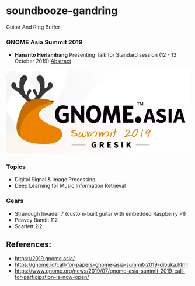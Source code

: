# soundbooze-gandring

Guitar And Ring Buffer

### GNOME Asia Summit 2019

- <b>Hananto Herlambang</b> Presenting Talk for Standard session (12 - 13 October 2019)
[Abstract](https://github.com/soundbooze/soundbooze-gandring/blob/master/abstrak.pdf)

![alt text](https://raw.githubusercontent.com/soundbooze/soundbooze-gandring/master/logo.png)

### Topics

- Digital Signal & Image Processing
- Deep Learning for Music Information Retrieval

### Gears

- Stranough Invader 7 (custom-built guitar with embedded Raspberry PI)
- Peavey Bandit 112
- Scarlett 2i2

## References:

- https://2019.gnome.asia/
- https://gnome.id/call-for-papers-gnome-asia-summit-2019-dibuka.html
- https://www.gnome.org/news/2019/07/gnome-asia-summit-2019-call-for-participation-is-now-open/
